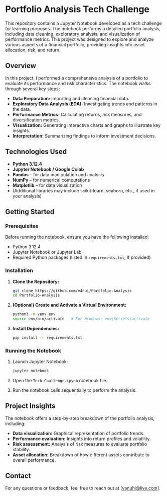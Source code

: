 # Portfolio Analysis Tech Challenge

This repository contains a Jupyter Notebook developed as a tech challenge for learning purposes. The notebook performs a detailed portfolio analysis, including data cleaning, exploratory analysis, and visualization of performance metrics. This project was designed to explore and analyze various aspects of a financial portfolio, providing insights into asset allocation, risk, and return.

## Overview

In this project, I performed a comprehensive analysis of a portfolio to evaluate its performance and risk characteristics. The notebook walks through several key steps:

- **Data Preparation:** Importing and cleaning financial data.
- **Exploratory Data Analysis (EDA):** Investigating trends and patterns in the data.
- **Performance Metrics:** Calculating returns, risk measures, and diversification metrics.
- **Visualization:** Generating interactive charts and graphs to illustrate key insights.
- **Interpretation:** Summarizing findings to inform investment decisions.

## Technologies Used

- **Python 3.12.4**
- **Jupyter Notebook / Google Colab**
- **Pandas** – for data manipulation and analysis
- **NumPy** – for numerical computations
- **Matplotlib** – for data visualization
- (Additional libraries may include scikit-learn, seaborn, etc., if used in your analysis)

## Getting Started

### Prerequisites

Before running the notebook, ensure you have the following installed:

- Python 3.12.4
- Jupyter Notebook or Jupyter Lab
- Required Python packages (listed in `requirements.txt`, if provided)

### Installation

1. **Clone the Repository:**

   ```bash
   git clone https://github.com/v4nui/Portfolio-Analysis
   cd Portfolio-Analysis
   ```

2. **(Optional) Create and Activate a Virtual Environment:**

   ```bash
   python3 -m venv env
   source env/bin/activate   # For Windows: env\Scripts\activate
   ```

3. **Install Dependencies:**

   ```bash
   pip install -r requirements.txt
   ```

### Running the Notebook

1. Launch Jupyter Notebook:

   ```bash
   jupyter notebook
   ```

2. Open the `Tech-Challenge.ipynb` notebook file.

3. Run the notebook cells sequentially to perform the analysis.

## Project Insights

The notebook offers a step-by-step breakdown of the portfolio analysis, including:

- **Data visualization:** Graphical representation of portfolio trends.
- **Performance evaluation:** Insights into return profiles and volatility.
- **Risk assessment:** Analysis of risk measures to evaluate portfolio stability.
- **Asset allocation:** Breakdown of how different assets contribute to overall performance.

## Contact

For any questions or feedback, feel free to reach out at [vanuhi@live.com].

